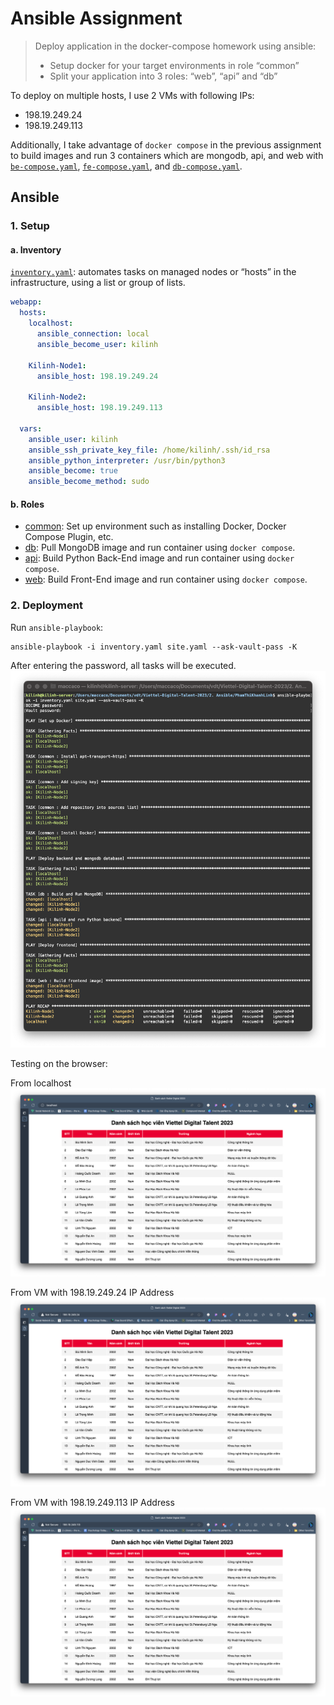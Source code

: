 # Ansible Assignment

> Deploy application in the docker-compose homework using ansible:
>
> - Setup docker for your target environments in role “common”
> - Split your application into 3 roles: “web”, “api” and “db”

To deploy on multiple hosts, I use 2 VMs with following IPs:

- 198.19.249.24
- 198.19.249.113

Additionally, I take advantage of `docker compose` in the previous assignment to build images and run 3 containers which are mongodb, api, and web with [`be-compose.yaml`](), [`fe-compose.yaml`](), and [`db-compose.yaml`]().

## Ansible

### 1. Setup

#### a. Inventory

[`inventory.yaml`](): automates tasks on managed nodes or “hosts” in the infrastructure, using a list or group of lists.

```yaml
webapp:
  hosts:
    localhost:
      ansible_connection: local
      ansible_become_user: kilinh

    Kilinh-Node1:
      ansible_host: 198.19.249.24

    Kilinh-Node2:
      ansible_host: 198.19.249.113

  vars:
    ansible_user: kilinh
    ansible_ssh_private_key_file: /home/kilinh/.ssh/id_rsa
    ansible_python_interpreter: /usr/bin/python3
    ansible_become: true
    ansible_become_method: sudo
```

#### b. Roles

- [common](https://github.com/khanhlinhh/Viettel-Digital-Talent-2023/blob/ansible-lab/2.%20Ansible/PhamThiKhanhLinh/roles/common/tasks/main.yaml): Set up environment such as installing Docker, Docker Compose Plugin, etc.
- [db](https://github.com/khanhlinhh/Viettel-Digital-Talent-2023/blob/ansible-lab/2.%20Ansible/PhamThiKhanhLinh/roles/db/tasks/main.yaml): Pull MongoDB image and run container using `docker compose`.
- [api](https://github.com/khanhlinhh/Viettel-Digital-Talent-2023/blob/ansible-lab/2.%20Ansible/PhamThiKhanhLinh/roles/api/tasks/main.yaml): Build Python Back-End image and run container using `docker compose`.
- [web](https://github.com/khanhlinhh/Viettel-Digital-Talent-2023/blob/ansible-lab/2.%20Ansible/PhamThiKhanhLinh/roles/web/tasks/main.yaml): Build Front-End image and run container using `docker compose`.

### 2. Deployment

Run `ansible-playbook`:

```
ansible-playbook -i inventory.yaml site.yaml --ask-vault-pass -K
```

After entering the password, all tasks will be executed.
![Ansible Logs](./images/ansible-logs.png)

Testing on the browser:

From localhost
![Localhost Test](./images/localhost-test.png)

From VM with 198.19.249.24 IP Address
![Kilinh-Node1 Test](./images/kilinh-node1-test.png)

From VM with 198.19.249.113 IP Address
![Kilinh-Node2 Test](images/kilinh-node2-test.png)
